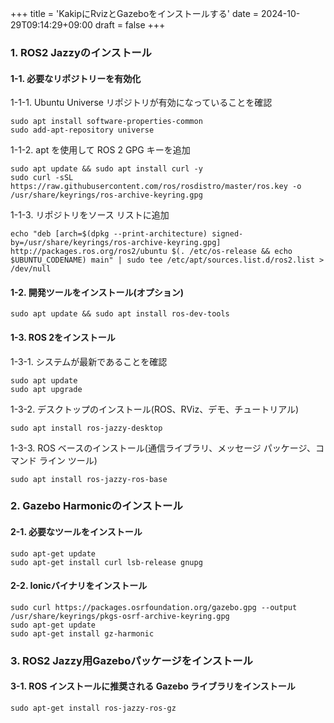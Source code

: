 +++
title = 'KakipにRvizとGazeboをインストールする'
date = 2024-10-29T09:14:29+09:00
draft = false
+++
    
### 1. ROS2 Jazzyのインストール

#### 1-1. 必要なリポジトリーを有効化
1-1-1. Ubuntu Universe リポジトリが有効になっていることを確認
```
sudo apt install software-properties-common
sudo add-apt-repository universe
```
1-1-2. apt を使用して ROS 2 GPG キーを追加
```
sudo apt update && sudo apt install curl -y
sudo curl -sSL https://raw.githubusercontent.com/ros/rosdistro/master/ros.key -o /usr/share/keyrings/ros-archive-keyring.gpg
```
1-1-3. リポジトリをソース リストに追加
```
echo "deb [arch=$(dpkg --print-architecture) signed-by=/usr/share/keyrings/ros-archive-keyring.gpg] http://packages.ros.org/ros2/ubuntu $(. /etc/os-release && echo $UBUNTU_CODENAME) main" | sudo tee /etc/apt/sources.list.d/ros2.list > /dev/null
```

#### 1-2. 開発ツールをインストール(オプション)
```
sudo apt update && sudo apt install ros-dev-tools
```

#### 1-3. ROS 2をインストール
1-3-1. システムが最新であることを確認
```
sudo apt update
sudo apt upgrade
```
1-3-2. デスクトップのインストール(ROS、RViz、デモ、チュートリアル)
```
sudo apt install ros-jazzy-desktop
```
1-3-3. ROS ベースのインストール(通信ライブラリ、メッセージ パッケージ、コマンド ライン ツール)
```
sudo apt install ros-jazzy-ros-base
```

### 2. Gazebo Harmonicのインストール
#### 2-1. 必要なツールをインストール
```
sudo apt-get update
sudo apt-get install curl lsb-release gnupg
```
#### 2-2. Ionicバイナリをインストール
```
sudo curl https://packages.osrfoundation.org/gazebo.gpg --output /usr/share/keyrings/pkgs-osrf-archive-keyring.gpg
sudo apt-get update
sudo apt-get install gz-harmonic
```

### 3. ROS2 Jazzy用Gazeboパッケージをインストール

#### 3-1. ROS インストールに推奨される Gazebo ライブラリをインストール
```
sudo apt-get install ros-jazzy-ros-gz
```
